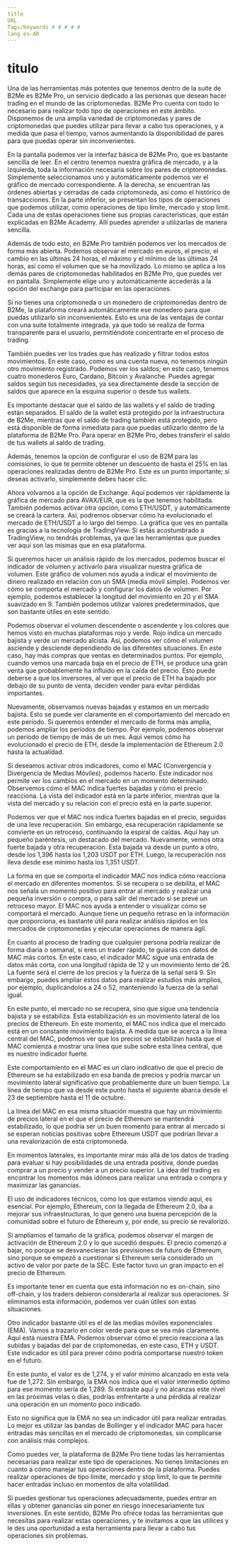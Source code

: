 ```yaml
---
title 
URL 
Tags/Keywords # # # # #
lang es-AR
---
```

# titulo


Una de las herramientas más potentes que tenemos dentro de la suite de B2Me es B2Me Pro, un servicio dedicado a las personas que desean hacer trading en el mundo de las criptomonedas. B2Me Pro cuenta con todo lo necesario para realizar todo tipo de operaciones en este ámbito. Disponemos de una amplia variedad de criptomonedas y pares de criptomonedas que puedes utilizar para llevar a cabo tus operaciones, y a medida que pasa el tiempo, vamos aumentando la disponibilidad de pares para que puedas operar sin inconvenientes.

En la pantalla podemos ver la interfaz básica de B2Me Pro, que es bastante sencilla de leer. En el centro tenemos nuestra gráfica de mercado, y a la izquierda, toda la información necesaria sobre los pares de criptomonedas. Simplemente seleccionamos uno y automáticamente podemos ver el gráfico de mercado correspondiente. A la derecha, se encuentran las órdenes abiertas y cerradas de cada criptomoneda, así como el histórico de transacciones. En la parte inferior, se presentan los tipos de operaciones que podemos utilizar, como operaciones de tipo límite, mercado y stop limit. Cada una de estas operaciones tiene sus propias características, que están explicadas en B2Me Academy. Allí puedes aprender a utilizarlas de manera sencilla.

Además de todo esto, en B2Me Pro también podemos ver los mercados de forma más abierta. Podemos observar el mercado en euros, el precio, el cambio en las últimas 24 horas, el máximo y el mínimo de las últimas 24 horas, así como el volumen que se ha movilizado. Lo mismo se aplica a los demás pares de criptomonedas habilitados en B2Me Pro, que puedes ver en pantalla. Simplemente elige uno y automáticamente accederás a la opción del exchange para participar en las operaciones.

Si no tienes una criptomoneda o un monedero de criptomonedas dentro de B2Me, la plataforma creará automáticamente ese monedero para que puedas utilizarlo sin inconvenientes. Esto es una de las ventajas de contar con una suite totalmente integrada, ya que todo se realiza de forma transparente para el usuario, permitiéndote concentrarte en el proceso de trading.

También puedes ver los trades que has realizado y filtrar todos estos movimientos. En este caso, como es una cuenta nueva, no tenemos ningún otro movimiento registrado. Podemos ver los saldos; en este caso, tenemos cuatro monederos Euro, Cardano, Bitcoin y Avalanche. Puedes agregar saldos según tus necesidades, ya sea directamente desde la sección de saldos que aparece en la esquina superior o desde tus wallets.

Es importante destacar que el saldo de las wallets y el saldo de trading están separados. El saldo de la wallet está protegido por la infraestructura de B2Me, mientras que el saldo de trading también está protegido, pero está disponible de forma inmediata para que puedas utilizarlo dentro de la plataforma de B2Me Pro. Para operar en B2Me Pro, debes transferir el saldo de tus wallets al saldo de trading.

Además, tenemos la opción de configurar el uso de B2M para las comisiones, lo que te permite obtener un descuento de hasta el 25% en las operaciones realizadas dentro de B2Me Pro. Este es un punto importante; si deseas activarlo, simplemente debes hacer clic.

Ahora volvamos a la opción de Exchange. Aquí podemos ver rápidamente la gráfica de mercado para AVAX/EUR, que es la que tenemos habilitada. También podemos activar otra opción, como ETH/USDT, y automáticamente se creará la cartera. Así, podremos observar cómo ha evolucionado el mercado de ETH/USDT a lo largo del tiempo. La gráfica que ves en pantalla es gracias a la tecnología de TradingView. Si estás acostumbrado a TradingView, no tendrás problemas, ya que las herramientas que puedes ver aquí son las mismas que en esa plataforma.

Si queremos hacer un análisis rápido de los mercados, podemos buscar el indicador de volumen y activarlo para visualizar nuestra gráfica de volumen. Este gráfico de volumen nos ayuda a indicar el movimiento de dinero realizado en relación con un SMA (media móvil simple). Podemos ver cómo se comporta el mercado y configurar los datos de volumen. Por ejemplo, podemos establecer la longitud del movimiento en 20 y el SMA suavizado en 9. También podemos utilizar valores predeterminados, que son bastante útiles en este sentido.

Podemos observar el volumen descendente o ascendente y los colores que hemos visto en muchas plataformas rojo y verde. Rojo indica un mercado bajista y verde un mercado alcista. Así, podemos ver cómo el volumen asciende y desciende dependiendo de las diferentes situaciones. En este caso, hay más compras que ventas en determinados puntos. Por ejemplo, cuando vemos una marcada baja en el precio de ETH, se produce una gran venta que probablemente ha influido en la caída del precio. Esto puede deberse a que los inversores, al ver que el precio de ETH ha bajado por debajo de su punto de venta, deciden vender para evitar pérdidas importantes.

Nuevamente, observamos nuevas bajadas y estamos en un mercado bajista. Esto se puede ver claramente en el comportamiento del mercado en este período. Si queremos entender el mercado de forma más amplia, podemos ampliar los períodos de tiempo. Por ejemplo, podemos observar un período de tiempo de más de un mes. Aquí vemos cómo ha evolucionado el precio de ETH, desde la implementación de Ethereum 2.0 hasta la actualidad.

Si deseamos activar otros indicadores, como el MAC (Convergencia y Divergencia de Medias Móviles), podemos hacerlo. Este indicador nos permite ver los cambios en el mercado en un momento determinado. Observemos cómo el MAC indica fuertes bajadas y cómo el precio reacciona. La vista del indicador está en la parte inferior, mientras que la vista del mercado y su relación con el precio está en la parte superior.

Podemos ver que el MAC nos indica fuertes bajadas en el precio, seguidas de una leve recuperación. Sin embargo, esa recuperación rápidamente se convierte en un retroceso, continuando la espiral de caídas. Aquí hay un pequeño paréntesis, un destacado del mercado. Nuevamente, vemos otra fuerte bajada y otra recuperación. Esta bajada va desde un punto a otro, desde los 1,396 hasta los 1,203 USDT por ETH. Luego, la recuperación nos lleva desde ese mínimo hasta los 1,351 USDT.

La forma en que se comporta el indicador MAC nos indica cómo reacciona el mercado en diferentes momentos. Si se recupera o se debilita, el MAC nos señala un momento positivo para entrar al mercado y realizar una pequeña inversión o compra, o para salir del mercado si se prevé un retroceso mayor. El MAC nos ayuda a entender o visualizar cómo se comportará el mercado. Aunque tiene un pequeño retraso en la información que proporciona, es bastante útil para realizar análisis rápidos en los mercados de criptomonedas y ejecutar operaciones de manera ágil.

En cuanto al proceso de trading que cualquier persona podría realizar de forma diaria o semanal, si eres un trader rápido, te guiarás con datos de MAC más cortos. En este caso, el indicador MAC sigue una entrada de datos más corta, con una longitud rápida de 12 y un movimiento lento de 26. La fuente será el cierre de los precios y la fuerza de la señal será 9. Sin embargo, puedes ampliar estos datos para realizar estudios más amplios, por ejemplo, duplicándolos a 24 o 52, manteniendo la fuerza de la señal igual.

En este punto, el mercado no se recupera, sino que sigue una tendencia bajista y se estabiliza. Esta estabilización es un movimiento lateral de los precios de Ethereum. En este momento, el MAC nos indica que el mercado está en un constante movimiento bajista. A medida que se acerca a la línea central del MAC, podemos ver que los precios se estabilizan hasta que el MAC comienza a mostrar una línea que sube sobre esta línea central, que es nuestro indicador fuerte.

Este comportamiento en el MAC es un claro indicativo de que el precio de Ethereum se ha estabilizado en esa banda de precios y podría marcar un movimiento lateral significativo que probablemente dure un buen tiempo. La línea de tiempo que va desde este punto hasta el siguiente abarca desde el 23 de septiembre hasta el 11 de octubre.

La línea del MAC en esa misma situación muestra que hay un movimiento de precios lateral en el que el precio de Ethereum se mantendrá estabilizado, lo que podría ser un buen momento para entrar al mercado si se esperan noticias positivas sobre Ethereum USDT que podrían llevar a una revalorización de esta criptomoneda.

En momentos laterales, es importante mirar más allá de los datos de trading para evaluar si hay posibilidades de una entrada positiva, donde puedas comprar a un precio y vender a un precio superior. La idea del trading es encontrar los momentos más idóneos para realizar una entrada o compra y maximizar las ganancias.

El uso de indicadores técnicos, como los que estamos viendo aquí, es esencial. Por ejemplo, Ethereum, con la llegada de Ethereum 2.0, iba a mejorar sus infraestructuras, lo que generó una buena percepción de la comunidad sobre el futuro de Ethereum y, por ende, su precio se revalorizó.

Si ampliamos el tamaño de la gráfica, podemos observar el margen de activación de Ethereum 2.0 y lo que sucedió después. El precio comenzó a bajar, no porque se desvanecieran las previsiones de futuro de Ethereum, sino porque se empezó a cuestionar si Ethereum sería considerado un activo de valor por parte de la SEC. Este factor tuvo un gran impacto en el precio de Ethereum.

Es importante tener en cuenta que esta información no es on-chain, sino off-chain, y los traders debieron considerarla al realizar sus operaciones. Si eliminamos esta información, podemos ver cuán útiles son estas situaciones.

Otro indicador bastante útil es el de las medias móviles exponenciales (EMA). Vamos a trazarlo en color verde para que se vea más claramente. Aquí está nuestra EMA. Podemos observar cómo el precio reacciona a las subidas y bajadas del par de criptomonedas, en este caso, ETH y USDT. Este indicador es útil para prever cómo podría comportarse nuestro token en el futuro.

En este punto, el valor es de 1,274, y el valor mínimo alcanzado en esta vela fue de 1,272. Sin embargo, la EMA nos indica que el valor intermedio óptimo para ese momento sería de 1,289. Si entraste aquí y no alcanzas este nivel en las próximas velas o días, podrías enfrentarte a una pérdida al realizar una operación en un momento poco indicado.

Esto no significa que la EMA no sea un indicador útil para realizar entradas. Lo mejor es utilizar las bandas de Bollinger y el indicador MAC para hacer entradas más sencillas en el mercado de criptomonedas, sin complicarse con análisis más complejos.

Como puedes ver, la plataforma de B2Me Pro tiene todas las herramientas necesarias para realizar este tipo de operaciones. No tienes limitaciones en cuanto a cómo manejar tus operaciones dentro de la plataforma. Puedes realizar operaciones de tipo límite, mercado y stop limit, lo que te permite hacer entradas incluso en momentos de alta volatilidad.

Si puedes gestionar tus operaciones adecuadamente, puedes entrar en ellas y obtener ganancias sin poner en riesgo innecesariamente tus inversiones. En este sentido, B2Me Pro ofrece todas las herramientas que necesitas para realizar estas operaciones, y te invitamos a que las utilices y le des una oportunidad a esta herramienta para llevar a cabo tus operaciones sin problemas.